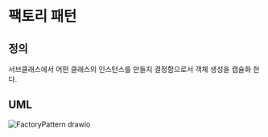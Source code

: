 # 팩토리 패턴

## 정의

서브클래스에서 어떤 클래스의 인스턴스를 만들지 결정함으로서 객체 생성을 캡슐화 한다.

## UML

![FactoryPattern drawio](https://user-images.githubusercontent.com/35404137/190852378-5f253782-b608-467a-a79b-11d684843234.png)
